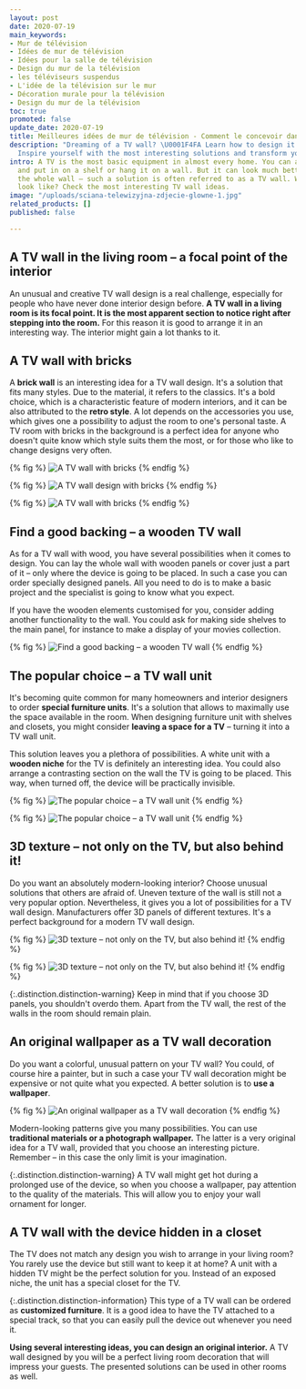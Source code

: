 ```yaml
---
layout: post
date: 2020-07-19
main_keywords:
- Mur de télévision
- Idées de mur de télévision
- Idées pour la salle de télévision
- Design du mur de la télévision
- les téléviseurs suspendus
- L'idée de la télévision sur le mur
- Décoration murale pour la télévision
- Design du mur de la télévision
toc: true
promoted: false
update_date: 2020-07-19
title: Meilleures idées de mur de télévision - Comment le concevoir dans un salon ?
description: "Dreaming of a TV wall? \U0001F4FA Learn how to design it properly. ➡️
  Inspire yourself with the most interesting solutions and transform your living room."
intro: A TV is the most basic equipment in almost every home. You can arrange it traditionally
  and put in on a shelf or hang it on a wall. But it can look much better if you design
  the whole wall – such a solution is often referred to as a TV wall. What does it
  look like? Check the most interesting TV wall ideas.
image: "/uploads/sciana-telewizyjna-zdjecie-glowne-1.jpg"
related_products: []
published: false

---
```

## A TV wall in the living room – a focal point of the interior

An unusual and creative TV wall design is a real challenge, especially for people who have never done interior design before. **A TV wall in a living room is its focal point. It is the most apparent section to notice right after stepping into the room.** For this reason it is good to arrange it in an interesting way. The interior might gain a lot thanks to it.

## A TV wall with bricks

A **brick wall** is an interesting idea for a TV wall design. It's a solution that fits many styles. Due to the material, it refers to the classics. It's a bold choice, which is a characteristic feature of modern interiors, and it can be also attributed to the **retro style**. A lot depends on the accessories you use, which gives one a possibility to adjust the room to one's personal taste. A TV room with bricks in the background is a perfect idea for anyone who doesn't quite know which style suits them the most, or for those who like to change designs very often.

{% fig %}
![A TV wall with bricks](/uploads/scianka-telewizyjna-z-cegly.jpg "A TV wall with bricks")
{% endfig %}

{% fig %}
![A TV wall design with bricks](/uploads/cegla-na-scianie-w-jasnym-wydaniu.jpg "A TV wall design with bricks")
{% endfig %}

{% fig %}
![A TV wall with bricks](/uploads/sciana-tv-cegla.jpg "A TV wall with bricks")
{% endfig %}

## Find a good backing – a wooden TV wall

As for a TV wall with wood, you have several possibilities when it comes to design. You can lay the whole wall with wooden panels or cover just a part of it – only where the device is going to be placed. In such a case you can order specially designed panels. All you need to do is to make a basic project and the specialist is going to know what you expect.

If you have the wooden elements customised for you, consider adding another functionality to the wall. You could ask for making side shelves to the main panel, for instance to make a display of your movies collection.

{% fig %}
![Find a good backing – a wooden TV wall](/uploads/sciana-telewizyjna-drewniana.jpg "Find a good backing – a wooden TV wall")
{% endfig %}

## The popular choice – a TV wall unit

It's becoming quite common for many homeowners and interior designers to order **special furniture units**. It's a solution that allows to maximally use the space available in the room. When designing furniture unit with shelves and closets, you might consider **leaving a space for a TV** – turning it into a TV wall unit.

This solution leaves you a plethora of possibilities. A white unit with a **wooden niche** for the TV is definitely an interesting idea. You could also arrange a contrasting section on the wall the TV is going to be placed. This way, when turned off, the device will be practically invisible.

{% fig %}
![The popular choice – a TV wall unit](/uploads/sciana-telewizyjna-w-salonie-wneka-meblowa.jpg "The popular choice – a TV wall unit")
{% endfig %}

{% fig %}
![The popular choice – a TV wall unit](/uploads/sciana-telewizyjna-wneka-meblowa.jpg "The popular choice – a TV wall unit")
{% endfig %}

## 3D texture – not only on the TV, but also behind it!

Do you want an absolutely modern-looking interior? Choose unusual solutions that others are afraid of. Uneven texture of the wall is still not a very popular option. Nevertheless, it gives you a lot of possibilities for a TV wall design. Manufacturers offer 3D panels of different textures. It's a perfect background for a modern TV wall design.

{% fig %}
![3D texture – not only on the TV, but also behind it!](/uploads/sciana-telewizyjna-panele-3d.jpg "3D texture – not only on the TV, but also behind it!")
{% endfig %}

{% fig %}
![3D texture – not only on the TV, but also behind it!](/uploads/sciana-tv-panele-3d.jpg "3D texture – not only on the TV, but also behind it!")
{% endfig %}

{:.distinction.distinction-warning}
Keep in mind that if you choose 3D panels, you shouldn't overdo them. Apart from the TV wall, the rest of the walls in the room should remain plain.

## An original wallpaper as a TV wall decoration

Do you want a colorful, unusual pattern on your TV wall? You could, of course hire a painter, but in such a case your TV wall decoration might be expensive or not quite what you expected. A better solution is to **use a wallpaper**.

{% fig %}
![An original wallpaper as a TV wall decoration](/uploads/sciana-telewizyjna-w-salonie.jpg "An original wallpaper as a TV wall decoration")
{% endfig %}

Modern-looking patterns give you many possibilities. You can use **traditional materials or a photograph wallpaper.** The latter is a very original idea for a TV wall, provided that you choose an interesting picture. Remember – in this case the only limit is your imagination.

{:.distinction.distinction-warning}
A TV wall might get hot during a prolonged use of the device, so when you choose a wallpaper, pay attention to the quality of the materials. This will allow you to enjoy your wall ornament for longer.

## A TV wall with the device hidden in a closet

The TV does not match any design you wish to arrange in your living room? You rarely use the device but still want to keep it at home? A unit with a hidden TV might be the perfect solution for you. Instead of an exposed niche, the unit has a special closet for the TV.

{:.distinction.distinction-information}
This type of a TV wall can be ordered as **customized furniture**. It is a good idea to have the TV attached to a special track, so that you can easily pull the device out whenever you need it.

**Using several interesting ideas, you can design an original interior.** A TV wall designed by you will be a perfect living room decoration that will impress your guests. The presented solutions can be used in other rooms as well.
